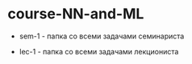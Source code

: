# course-NN-and-ML

- sem-1 - папка со всеми задачами семинариста

- lec-1 - папка со всеми задачами лекциониста
